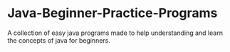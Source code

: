 # Java-Beginner-Practice-Programs
A collection of easy java programs made to help understanding and learn the concepts of java for beginners.
